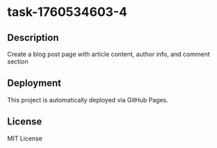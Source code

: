 # task-1760534603-4

## Description
Create a blog post page with article content, author info, and comment section

## Deployment
This project is automatically deployed via GitHub Pages.

## License
MIT License
